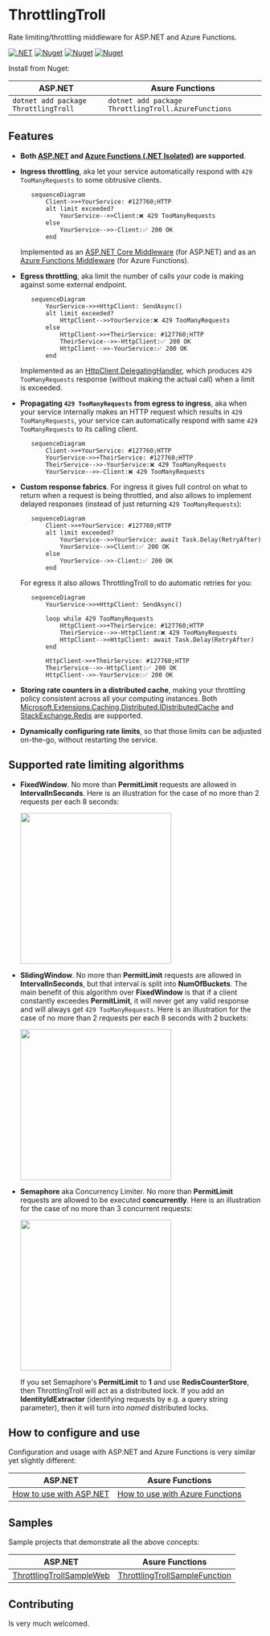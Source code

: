 # ThrottlingTroll

Rate limiting/throttling middleware for ASP.NET and Azure Functions.

[![.NET](https://github.com/scale-tone/ThrottlingTroll/actions/workflows/dotnet.yml/badge.svg)](https://github.com/scale-tone/ThrottlingTroll/actions/workflows/dotnet.yml)
[<img alt="Nuget" src="https://img.shields.io/nuget/v/ThrottlingTroll?label=current%20version">](https://www.nuget.org/packages/ThrottlingTroll)
[<img alt="Nuget" src="https://img.shields.io/nuget/dt/ThrottlingTroll?label=ThrottlingTroll%20downloads">](https://www.nuget.org/packages/ThrottlingTroll)
[<img alt="Nuget" src="https://img.shields.io/nuget/dt/ThrottlingTroll.AzureFunctions?label=ThrottlingTroll.AzureFunctions%20downloads">](https://www.nuget.org/packages/ThrottlingTroll.AzureFunctions)
 

Install from Nuget:

| ASP.NET                                   | Asure Functions                                          |
| -                                         | -                                                        |
| ```dotnet add package ThrottlingTroll```  | ```dotnet add package ThrottlingTroll.AzureFunctions```  |

## Features

* **Both [ASP.NET](https://github.com/scale-tone/ThrottlingTroll/tree/main/ThrottlingTroll.AspNet#throttlingtroll) and [Azure Functions (.NET Isolated)](https://github.com/scale-tone/ThrottlingTroll/tree/main/ThrottlingTroll.AzureFunctions#throttlingtrollazurefunctions) are supported**. 
* **Ingress throttling**, aka let your service automatically respond with `429 TooManyRequests` to some obtrusive clients. 

   ```mermaid
      sequenceDiagram
          Client->>+YourService: #127760;HTTP
          alt limit exceeded?
              YourService-->>Client:❌ 429 TooManyRequests
          else
              YourService-->>-Client:✅ 200 OK
          end
   ```
   Implemented as an [ASP.NET Core Middleware](https://learn.microsoft.com/en-us/aspnet/core/fundamentals/middleware) (for ASP.NET) and as an [Azure Functions Middleware](https://learn.microsoft.com/en-us/azure/azure-functions/dotnet-isolated-process-guide#middleware) (for Azure Functions). 
     
* **Egress throttling**, aka limit the number of calls your code is making against some external endpoint. 

   ```mermaid
      sequenceDiagram
          YourService->>+HttpClient: SendAsync()
          alt limit exceeded?
              HttpClient-->>YourService:❌ 429 TooManyRequests
          else
              HttpClient->>+TheirService: #127760;HTTP
              TheirService-->>-HttpClient:✅ 200 OK
              HttpClient-->>-YourService:✅ 200 OK
          end
   ```
   Implemented as an [HttpClient DelegatingHandler](https://learn.microsoft.com/en-us/aspnet/web-api/overview/advanced/httpclient-message-handlers#custom-message-handlers), which produces `429 TooManyRequests` response (without making the actual call) when a limit is exceeded.
   
* **Propagating `429 TooManyRequests` from egress to ingress**, aka when your service internally makes an HTTP request which results in `429 TooManyRequests`, your service can automatically respond with same `429 TooManyRequests` to its calling client.

   ```mermaid
      sequenceDiagram
          Client->>+YourService: #127760;HTTP
          YourService->>+TheirService: #127760;HTTP
          TheirService-->>-YourService:❌ 429 TooManyRequests
          YourService-->>-Client:❌ 429 TooManyRequests
   ```

* **Custom response fabrics**. For ingress it gives full control on what to return when a request is being throttled, and also allows to implement delayed responses (instead of just returning `429 TooManyRequests`): 

   ```mermaid
      sequenceDiagram
          Client->>+YourService: #127760;HTTP
          alt limit exceeded?
              YourService-->>YourService: await Task.Delay(RetryAfter)
              YourService-->>Client:✅ 200 OK
          else
              YourService-->>-Client:✅ 200 OK
          end
   ```

   For egress it also allows ThrottlingTroll to do automatic retries for you:

   ```mermaid
      sequenceDiagram
          YourService->>+HttpClient: SendAsync()

          loop while 429 TooManyRequests
              HttpClient->>+TheirService: #127760;HTTP
              TheirService-->>-HttpClient:❌ 429 TooManyRequests
              HttpClient-->>HttpClient: await Task.Delay(RetryAfter)
          end

          HttpClient->>+TheirService: #127760;HTTP
          TheirService-->>-HttpClient:✅ 200 OK
          HttpClient-->>-YourService:✅ 200 OK
   ```

* **Storing rate counters in a distributed cache**, making your throttling policy consistent across all your computing instances. Both [Microsoft.Extensions.Caching.Distributed.IDistributedCache](https://learn.microsoft.com/en-us/aspnet/core/performance/caching/distributed?view=aspnetcore-7.0#idistributedcache-interface) and [StackExchange.Redis](https://stackexchange.github.io/StackExchange.Redis/Basics.html) are supported. 

* **Dynamically configuring rate limits**, so that those limits can be adjusted on-the-go, without restarting the service.

## Supported rate limiting algorithms

* **FixedWindow**. No more than **PermitLimit** requests are allowed in **IntervalInSeconds**. Here is an illustration for the case of no more than 2 requests per each 8 seconds:
    
     <img src="https://github.com/scale-tone/ThrottlingTroll/assets/5447190/ffb0bdc8-736b-4c6f-9eb4-db54ce72e034" height="300px"/>

* **SlidingWindow**. No more than **PermitLimit** requests are allowed in **IntervalInSeconds**, but that interval is split into **NumOfBuckets**. The main benefit of this algorithm over **FixedWindow** is that if a client constantly exceedes **PermitLimit**, it will never get any valid response and will always get `429 TooManyRequests`. Here is an illustration for the case of no more than 2 requests per each 8 seconds with 2 buckets:
    
     <img src="https://github.com/scale-tone/ThrottlingTroll/assets/5447190/e18abb9c-d1dd-4b64-a007-220605ed03e9" height="300px"/>  
          
* **Semaphore** aka Concurrency Limiter. No more than **PermitLimit** requests are allowed to be executed **concurrently**. Here is an illustration for the case of no more than 3 concurrent requests:

     <img src="https://github.com/scale-tone/ThrottlingTroll/assets/5447190/c4a70880-27e4-407d-9fd0-3369ba481b61" height="300px"/>  
      
   
     If you set Semaphore's **PermitLimit** to  **1** and use  **RedisCounterStore**, then ThrottlingTroll will act as a distributed lock. If you add an **IdentityIdExtractor** (identifying requests by e.g. a query string parameter), then it will turn into *named* distributed locks. 



## How to configure and use

Configuration and usage with ASP.NET and Azure Functions is very similar yet slightly different:

| ASP.NET                                   | Asure Functions                                          |
| -                                         | -                                                        |
| [How to use with ASP.NET](https://github.com/scale-tone/ThrottlingTroll/tree/main/ThrottlingTroll.AspNet#how-to-configure) | [How to use with Azure Functions](https://github.com/scale-tone/ThrottlingTroll/tree/main/ThrottlingTroll.AzureFunctions#how-to-configure) |


## Samples

Sample projects that demonstrate all the above concepts:

| ASP.NET | Asure Functions |
| -       | -               |
| [ThrottlingTrollSampleWeb](https://github.com/scale-tone/ThrottlingTroll/tree/main/samples/ThrottlingTrollSampleWeb) | [ThrottlingTrollSampleFunction](https://github.com/scale-tone/ThrottlingTroll/tree/main/samples/ThrottlingTrollSampleFunction)  |


## Contributing

Is very much welcomed.
